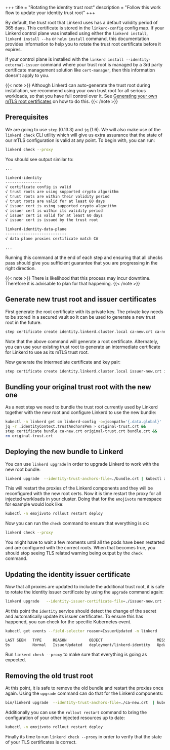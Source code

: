 +++
title = "Rotating the identity trust root"
description = "Follow this work flow to update your identity trust root"
+++

By default, the trust root that Linkerd uses has a default validity period of
365 days. This certificate is stored in the `linkerd-config` config map. If
your Linkerd control plane was installed using either the `linkerd install`,
`linkerd install --ha` or `helm install` command, this documentation provides
information to help you to rotate the trust root certificate before it expires.

If your control plane is installed with the `linkerd install
--identity-external-issuer` command where your trust root is managed by a 3rd
party certificate management solution like `cert-manager`, then this information
doesn't apply to you.

{{< note >}}
Although Linkerd can auto-generate the trust root during installation, we
recommend using your own trust root for all serious workloads, so that you
have full control over it. See [Generating your own mTLS root certificates](/2/tasks/generate-certificates/#generating-the-certificates-with-step)
on how to do this.
{{< /note >}}

## Prerequisites

We are going to use `step` (0.13.3) and `jq` (1.6). We will also make use of the
`linkerd check` CLI utility which will give us extra assurance that the state of
our mTLS configuration is valid at any point. To begin with, you can run:

```bash
linkerd check --proxy
```

You should see output similar to:

```bash
...

linkerd-identity
----------------
√ certificate config is valid
√ trust roots are using supported crypto algorithm
√ trust roots are within their validity period
√ trust roots are valid for at least 60 days
√ issuer cert is using supported crypto algorithm
√ issuer cert is within its validity period
√ issuer cert is valid for at least 60 days
√ issuer cert is issued by the trust root

linkerd-identity-data-plane
---------------------------
√ data plane proxies certificate match CA

...
```

Running this command at the end of each step and ensuring that all checks pass
should give you sufficient guarantee that you are progressing in the right
direction.

{{< note >}}
There is likelihood that this process may incur downtime. Therefore it is
advisable to plan for that happening.
{{< /note >}}

## Generate new trust root and issuer certificates

First generate the root certificate with its private key. The private key needs
to be stored in a secured vault so it can be used to generate a new trust root
in the future.

```bash
step certificate create identity.linkerd.cluster.local ca-new.crt ca-new.key --profile root-ca --no-password --insecure
```

Note that the above command will generate a root certificate. Alternately, you
can use your existing trust root to generate an intermediate certificate for
Linkerd to use as its mTLS trust root.

Now generate the intermediate certificate and key pair:

```bash
step certificate create identity.linkerd.cluster.local issuer-new.crt issuer-new.key --ca ca-new.crt --ca-key ca-new.key --profile intermediate-ca --not-after 8760h --no-password --insecure
```

## Bundling your original trust root with the new one

As a next step we need to bundle the trust root currently used by Linkerd
together with the new root and configure Linkerd to use the new bundle:

```bash
kubectl -n linkerd get cm linkerd-config -o=jsonpath='{.data.global}' |  \
jq -r .identityContext.trustAnchorsPem > original-trust.crt &&
step certificate bundle ca-new.crt original-trust.crt bundle.crt &&
rm original-trust.crt
```

## Deploying the new bundle to Linkerd

You can use `linkerd upgrade` in order to upgrade Linkerd to work with the new
root bundle:

```bash
linkerd upgrade  --identity-trust-anchors-file=./bundle.crt | kubectl apply -f -
````

This will restart the proxies of the Linkerd components and they will be
reconfigured with the new root certs. Now it is time restart the proxy for all
injected workloads in your cluster. Doing that for the `emojivoto` namespace for
example would look like:

```bash
kubectl -n emojivoto rollout restart deploy
```

Now you can run the `check` command to ensure that everything is ok:

```bash
linkerd check --proxy
```

You might have to wait a few moments until all the pods have been restarted and
are configured with the correct roots. When that becomes true, you should stop
seeing TLS related warning being output by the `check` command.

## Updating the identity issuer certificate

Now that all proxies are updated to include the additional trust root, it is
safe to rotate the identity issuer certificate by using the `upgrade` command
again:

```bash
linkerd upgrade   --identity-issuer-certificate-file=./issuer-new.crt --identity-issuer-key-file=./issuer-new.key | kubectl apply -f -
```

At this point the `identity` service should detect the change of the secret and
automatically update its issuer certificates. To ensure this has happened, you
can check for the specific Kubernetes event.

```bash
kubectl get events --field-selector reason=IssuerUpdated -n linkerd

LAST SEEN   TYPE     REASON          OBJECT                        MESSAGE
9s          Normal   IssuerUpdated   deployment/linkerd-identity   Updated identity issuer
```

Run `linkerd check --proxy` to make sure that everything is going as expected.

## Removing the old trust root

At this point, it is safe to remove the old bundle and restart the proxies once
again. Using the `upgrade` command can do that for the Linkerd components:

```bash
bin/linkerd upgrade  --identity-trust-anchors-file=./ca-new.crt  | kubectl apply -f -
```

Additionally you can use the `rollout restart` command to bring the configuration
of your other injected resources up to date:

```bash
kubectl -n emojivoto rollout restart deploy
```

Finally its time to run `linkerd check --proxy` in order to verify that the
state of your TLS certificates is correct.
